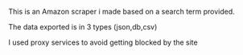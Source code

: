 This is an Amazon scraper i made based on a search term provided.

The data exported is in 3 types (json,db,csv)

I used proxy services to avoid getting blocked by the site
